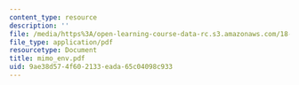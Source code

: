 ```yaml
---
content_type: resource
description: ''
file: /media/https%3A/open-learning-course-data-rc.s3.amazonaws.com/18-996-random-matrix-theory-and-its-applications-spring-2004/9ae38d574f602133eada65c04098c933_mimo_env.pdf
file_type: application/pdf
resourcetype: Document
title: mimo_env.pdf
uid: 9ae38d57-4f60-2133-eada-65c04098c933
---
```

